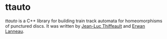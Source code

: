 # ttauto

*ttauto* is a C++ library for building train track automata for homeomorphisms of punctured discs.  It was written by [Jean-Luc Thiffeault][1] and [Erwan Lanneau][2].

[1]: http://www.math.wisc.edu/~jeanluc/
[2]: http://www-fourier.ujf-grenoble.fr/~lanneau/
